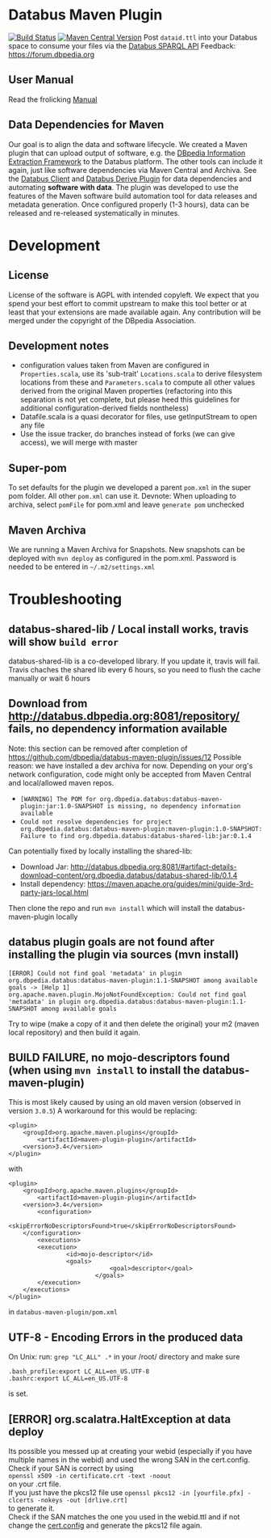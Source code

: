 # Databus Maven Plugin 
[![Build Status](https://travis-ci.org/dbpedia/databus-maven-plugin.svg?branch=master)](https://travis-ci.org/dbpedia/databus-maven-plugin) [![Maven Central Version](https://img.shields.io/maven-central/v/org.dbpedia.databus/databus-maven-plugin.svg)](https://search.maven.org/search?q=g:org.dbpedia.databus%20AND%20a:databus-maven-plugin&core=gav)
Post `dataid.ttl` into your Databus space to consume your files via the [Databus SPARQL API](http://dev.dbpedia.org/Download_Data)
Feedback: https://forum.dbpedia.org 
 
## User Manual 
Read the frolicking [Manual]( https://github.com/dbpedia/databus-maven-plugin/wiki/User-Manual-v1.3)

## Data Dependencies for Maven 
Our goal is to align the data and software lifecycle. We created a Maven plugin that can upload output of software, e.g. the [DBpedia Information Extraction Framework](https://github.com/dbpedia/extraction-framework/) to the Databus platform. The other tools can include it again, just like software dependencies via Maven Central and Archiva. See the [Databus Client](https://github.com/dbpedia/databus-client) and [Databus Derive Plugin](https://github.com/dbpedia/databus-derive) for data dependencies and automating **software with data**.
The plugin was developed to use the features of the Maven software build automation tool for data releases and metadata generation. Once configured properly (1-3 hours), data can be released and re-released systematically in minutes.


<!-- DBpedia's DataID fulfills 31 of 35 Best Practices from the W3C Data on the Web Best Practices Working Group, cf. [implementation report](http://w3c.github.io/dwbp/dwbp-implementation-report.html) 

<img title="DWBP Implementation Report Summary" width="400" src="https://raw.githubusercontent.com/dbpedia/databus-maven-plugin/master/DWBP.png" >
-->

# Development 

## License
License of the software is AGPL with intended copyleft. We expect that you spend your best effort to commit upstream to make this tool better or at least that your extensions are made available again. 
Any contribution will be merged under the copyright of the DBpedia Association. 

## Development notes
* configuration values taken from Maven are configured in `Properties.scala`, use its 'sub-trait' `Locations.scala` to derive filesystem locations from these and `Parameters.scala` to compute all other values derived from the original Maven properties (refactoring into this separation is not yet complete, but please heed this guidelines for additional   configuration-derived fields nontheless)
* Datafile.scala is a quasi decorator for files, use getInputStream to open any file
* Use the issue tracker, do branches instead of forks (we can give access), we will merge with master

## Super-pom
To set defaults for the plugin we developed a parent `pom.xml` in the super pom folder. 
All other `pom.xml` can use it. 
Devnote: When uploading to archiva, select `pomFile` for pom.xml and leave `generate pom` unchecked

## Maven Archiva 

We are running a Maven Archiva for Snapshots. 
New snapshots can be deployed with `mvn deploy` as configured in the pom.xml. Password is needed to be entered in `~/.m2/settings.xml`

<!--

# Bundle, dataset, distribution
In this section, we will describe the basic terminology and how they relate to Maven. 

## Terminology
* Dataset - a dataset is a bunch of files that have a common description. The fact that they can be described together shows an inherent coherence and that they belong together. Other than this criteria, it is quite arbitrary how datasets are defined, so this is a pragmatical approach, i.e. there is no need to duplicate documentation, i.e. have several datasets with the same description or subspecialisation, i.e. this dataset is about X, but some files are about Y
   * the databus maven plugin *requires that all files of a dataset start with the datasetname* 
* Distribution - one file of a dataset
* Formatvariance - a dataset can have files in different formats. Format variance is abstracted quite well, different distributions are created with same metadata except for the format field
* Compression variance - compression is handled separatedly from format, i.e. the same format can be compressed in different ways
* Contentvariance of a dataset - besides the format variance a dataset can have a certain degree of content variance. This normally determines how the dataset is distributed over the files. The easiest example is DBpedia, where each dataset contains all Wikipedia languages, so in this case contentvariance is the language. The data could also be differentiated by type, e.g. a company dataset that produces a distribution for each organsiation form (non-profit, company, etc). As a guideline, contentvariance can be choosen arbitrarily and the only criteria is whether there are some use cases, where users would only want part of the dataset, otherwise merging into one big file is fine. 
* Group - a collection of datasets released together. Also a pragmatic definition. The framework here will not work well, if you combine datasets with different release cycles and metadata in the same bundle, e.g. some daily, some monthly or metadata variance different publishers or versioning systems.

## Relation to Maven
Maven was established to automate software builds and release them (mostly Java). A major outcome of the ALIGNED project 
(http://aligned-project.eu/) was to establish which parts of data releases can be captured by Maven. Here is a 
practical summary:

Maven uses a Parent POM (Project Object Model) to define software project. The POM is saved in a file called `pom.xml`. 
Each project can have multiple `modules` where the code resides. These modules refer to the parent pom and inherit any 
values unless they are overwritten. While in software the programming language defines a complex structure which has to 
be followed, in data everything is fantasy ecxept for the concrete file as it provides a clearly defined thing. Hence 
the model imposed for the databus is simpler than for software:
* Bundle relates to the Parent POM and inherits its metadata to the modules/datasets
* Datasets are modules and receive their metadata from the bundle/parent pom (and can extend or override it)
* Distributions are the files of the dataset and are normally stored in `src/main/databus/${version}/` for each module
* Each dataset/module has its own artifactid, the distributions/files must start with the artifactid


# Phases
Below we are listing all the phases, that are relevant and describe how the databus-maven-plugin hooks into the maven lifecycle. Not all phases are used, see the [complete reference](https://maven.apache.org/guides/introduction/introduction-to-the-lifecycle.html#Lifecycle_Reference)

Phase | Goal | Description 
--- | --- | ---
validate|`databus:validate`|validate the project is correct and all necessary information is available, especially check the WebId and the private key
generate-resources|not yet implemented|Download the data dependencies
compile| none |compile the source code of the project
  |`exec` | The software has to be executed between compile and test in order to produce the data
test|`databus:test-data` | Parses all data files to check for correctness, generates a parselog for inclusion in the package. `-DskipTests=true` skips this phase, as it requires some time to run
prepare-package|`databus:metadata`|Analyses each file and prepares the metadata
prepare-package|`databus:rss`|TODO Not implemented yet
package| |take the compiled code and package it in its distributable format
verify| |run any checks on results of integration tests to ensure quality criteria are met
install| |install the package into the local repository, for use as a dependency in other projects locally
deploy| |done in the build environment, copies the final package to the remote repository for sharing with other developers and projects.

# Usage

The configuration is documented in the example pom.xml: https://github.com/dbpedia/databus-maven-plugin/blob/master/example/animals/pom.xml

Once you have downloaded the pom.xml from this project and configured it properly, you can use the maven commands as specified in the phases, e.g. `mvn databus:validate`, `mvn databus:test-data`, `mvn databus:metadata`, `mvn databus:package-export`


# Documentation of available plugins
user contributed plugins



# Problem
Publishing data on the web in a de-centralised manner is the grand vision of the Semantic Web. However, decentralisation comes with its problems. Putting data files on your web server and creating a landing page to describe this data, just goes a short way. Humans can read the landing page and use the right-click save-as to download the files. Crawlers can discover links and can download the files automatically, but have no understanding of the context, publisher, version or other metadata of the files, making its usage limited. 

# Solution
With the databus-maven-plugin you are able to manage and release your data like software. The databus-maven-plugin will help you in producing good metadata and will analyse youur data files for errors as well as generate statistics and finally sign the files with your private key, so all downloaders can verify its integrity. 
Once you publish your data on your own web server, you can ping the databus to collect the metadata and index your data release. This has many advantages for you as a data publisher:
1. your data can be found more easily and trusted due to your signature
2. the databus will push your metadata ownwards to other metadata repositories, so you are even better indexed
3. Databus tools and services from the community will run on your data providing demos and enrichement, so you can benefit from the power of the DBpedia dev community
4. You can browse and setup additional features on the databus
 
# Storage and Tools
 Note that the databus as well as this tool is still in early beta, in order to assess any needs and wishes, we prepared this form to apply as a beta tester:
 TODO 

# How to use this repo

## How to publish data

The repo provides two assets:
1. the Databus Maven Plugin to build your data releases with Maven
2. A template maven project that you can download and adjust
Furthermore, the repo also contains the configuration of the DBpedia Core Releases for you to look at and adapt.  

### Setup
1. Dowload the maven project template (
TODO, at the moment we only have the DBpedia ones

2. Adjust the information in the pom.xml
explain ArtifactID, content, format and compressionvariant

3. add your webid and private key
```
TODO where
```

4. copy your data files under `src/main/resources`


### Lifecycles of the plugin
The instruction here follow the maven lifecycle for releasing software (https://maven.apache.org/guides/introduction/introduction-to-the-lifecycle.html#Lifecycle_Reference), the databus-maven-plugin implements the parts that are necessary to adjust the software lifecycle to the data lifecycle.
In particular the follwoing phases are adjusted.

#### Validate
The plugin checks whether you entered all information correctly, cf. https://github.com/dbpedia/data-release-tool-ti/blob/master/databusmavenplugin/src/main/scala/org/dbepdia/databus/Validate.scala
Version number x.y.z, etc. 
`mvn databus:validate`

```
<execution>
	<id>validate</id>
	<phase>validate</phase>
	<goals>
		<goal>validate</goal>
	</goals>
</execution>
```


#### prepare-package, Goal metadata
`mvn databus:metadata`

```
<execution>
	<id>metadata</id>
	<phase>prepare-package</phase>
	<goals>
		<goal>metadata</goal>
	</goals>
</execution>
```

The plugin will analyse each file that you put under src/main/resourcs to:
1. assess compression used
2. assess format of data
3. assess size
4. parse and validate RDF
5. generate statistics for the links
6. create md5checksum
7. create signature 
cf. https://github.com/dbpedia/data-release-tool-ti/blob/master/databusmavenplugin/src/main/scala/org/dbepdia/databus/FileAnalysis.scala

For each file the plugin will create a local dataid file, i.e. if your file is xxx.ttl.bz2 the FileAnalysis will create xxx.ttl.bz2.data.ttl

#### prepare-package
generate one dataid file for each artifactid out of the local dataid files

#### Deploy, Goal deploy-local
TODO: decide whether this is one goal with different configs or several goals and only one is called, eg. `mvn databus:ckan`
`mvn databus:deploy-local`
This step needs to be adapted by you the most as it depends on where you will host the files, here are some options:

* if you host the data files on the same server as you run maven, you can copy the resources to `/var/www`
* if you run remote, you can upload via ssh or sftp
* many other methods exist

#### Deploy, Goal databus-deploy
`mvn databus:databus-deploy`

Announces the uris of the main dataid for each artifact id to the databus for indexing.  

# misc
```
# command to convert pem to der format 
openssl pkcs8 -topk8 -inform PEM -outform DER -in private_key_dev_dummy.pem -out private_key_dev_dummy.der -nocrypt
```


# Add-ons and formats 
For future reference

## List of versioning approaches

## List of notifications 
* https://www.openarchives.org/rs/toc
* https://www.openarchives.org/rs/notification/1.0.1/notification
* http://aksw.org/Projects/SemanticPingback.html
* https://en.wikipedia.org/wiki/WebSub
* (not working) https://www.programmableweb.com/api/ping-semantic-web

## List of repos for upload of metadata
* https://www.sciencebase.gov/catalog/ 
* DataHub ?
* LingHub ?
* LOD Cloud ? 



## Requirements for development
```
sudo apt-get install scala
```

```
mvn install 
```

## Usage

```
<repositories>
    <repository>
        <id>data-release-tool-ti-mvn-repo</id>
        <url>https://raw.github.com/dbpedia/data-release-tool-ti/mvn-repo/</url>
        <snapshots>
            <enabled>true</enabled>
            <updatePolicy>always</updatePolicy>
        </snapshots>
    </repository>
</repositories>

```
-->
# Troubleshooting
## databus-shared-lib / Local install works, travis will show `build error`
databus-shared-lib is a co-developed library. If you update it, travis will fail. 
Travis chaches the shared lib every 6 hours, so you need to flush the cache manually or wait 6 hours


## Download from http://databus.dbpedia.org:8081/repository/ fails, no dependency information available
  Note: this section can be removed after completion of https://github.com/dbpedia/databus-maven-plugin/issues/12 
Possible reason: we have installed a dev archiva for now. Depending on your org's network configuration, code might only be accepted from Maven Central and local/allowed maven repos.
* `[WARNING] The POM for org.dbpedia.databus:databus-maven-plugin:jar:1.0-SNAPSHOT is missing, no dependency information available`
* `Could not resolve dependencies for project org.dbpedia.databus:databus-maven-plugin:maven-plugin:1.0-SNAPSHOT: Failure to find org.dbpedia.databus:databus-shared-lib:jar:0.1.4`

Can potentially fixed by locally installing the shared-lib:
* Download Jar: http://databus.dbpedia.org:8081/#artifact-details-download-content/org.dbpedia.databus/databus-shared-lib/0.1.4
* Install dependency: https://maven.apache.org/guides/mini/guide-3rd-party-jars-local.html

Then clone the repo and run `mvn install` which will install the databus-maven-plugin locally


## databus plugin goals are not found after installing the plugin via sources (mvn install)
```
[ERROR] Could not find goal 'metadata' in plugin org.dbpedia.databus:databus-maven-plugin:1.1-SNAPSHOT among available goals -> [Help 1]
org.apache.maven.plugin.MojoNotFoundException: Could not find goal 'metadata' in plugin org.dbpedia.databus:databus-maven-plugin:1.1-SNAPSHOT among available goals 
```
Try to wipe (make a copy of it and then delete the original) your m2 (maven local repository) and then build it again. 
## BUILD FAILURE, no mojo-descriptors found (when using `mvn install` to install the databus-maven-plugin)
This is most likely caused by using an old maven version (observed in version `3.0.5`)
A workaround for this would be replacing:
```
<plugin>
	<groupId>org.apache.maven.plugins</groupId>
        <artifactId>maven-plugin-plugin</artifactId>
	<version>3.4</version>
</plugin>
```
with
```
<plugin>
	<groupId>org.apache.maven.plugins</groupId>
        <artifactId>maven-plugin-plugin</artifactId>
	<version>3.4</version>
        <configuration>
		<skipErrorNoDescriptorsFound>true</skipErrorNoDescriptorsFound>
	</configuration>
        <executions>
		<execution>
		        <id>mojo-descriptor</id>
		        <goals>
                            <goal>descriptor</goal>
                        </goals>
		</execution>
	</executions>
</plugin>

``` 
in `databus-maven-plugin/pom.xml`

## UTF-8 - Encoding Errors in the produced data
On Unix: 
run: `grep "LC_ALL" .*` in your /root/ directory and make sure
```
.bash_profile:export LC_ALL=en_US.UTF-8
.bashrc:export LC_ALL=en_US.UTF-8
```
is set.

## [ERROR] org.scalatra.HaltException at data deploy

Its possible you messed up at creating your webid (especially if you have multiple names in the webid) and used the wrong SAN in the cert.config.\
Check if your SAN is correct by using\
`openssl x509 -in certificate.crt -text -noout`\
on your .crt file.\
If you just have the pkcs12 file use 
`openssl pkcs12 -in [yourfile.pfx] -clcerts -nokeys -out [drlive.crt]`\
to generate it.\
Check if the SAN matches the one you used in the webid.ttl and if not change the [cert.config](https://github.com/dbpedia/webid#x509-certificate-with-webid-in-subject-alternative-name) and generate the pkcs12 file again.

